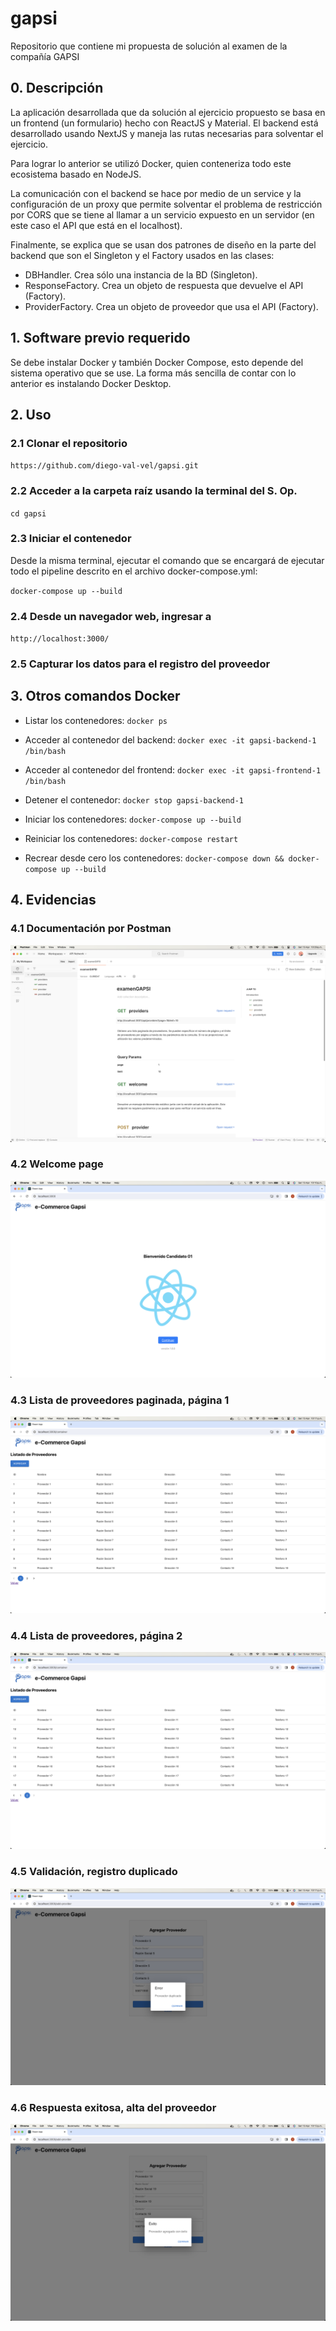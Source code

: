 # gapsi
Repositorio que contiene mi propuesta de solución al examen de la compañía GAPSI

## 0. Descripción
La aplicación desarrollada que da solución al ejercicio propuesto se basa en un frontend (un formulario) hecho con ReactJS y Material. El backend está desarrollado usando NextJS y maneja las rutas necesarias para solventar el ejercicio.

Para lograr lo anterior se utilizó Docker, quien conteneriza todo este ecosistema basado en NodeJS.

La comunicación con el backend se hace por medio de un service y la configuración de un proxy que permite solventar el problema de restricción por CORS que se tiene al llamar a un servicio expuesto en un servidor (en este caso el API que está en el localhost).

Finalmente, se explica que se usan dos patrones de diseño en la parte del backend que son el Singleton y el Factory usados en las clases:

- DBHandler. Crea sólo una instancia de la BD (Singleton).
- ResponseFactory. Crea un objeto de respuesta que devuelve el API (Factory).
- ProviderFactory. Crea un objeto de proveedor que usa el API (Factory).

## 1. Software previo requerido
Se debe instalar Docker y también Docker Compose, esto depende del sistema operativo que se use. La forma más sencilla de contar con lo anterior es instalando Docker Desktop.

## 2. Uso

### 2.1 Clonar el repositorio
`https://github.com/diego-val-vel/gapsi.git`

### 2.2 Acceder a la carpeta raíz usando la terminal del S. Op.
`cd gapsi`

### 2.3 Iniciar el contenedor
Desde la misma terminal, ejecutar el comando que se encargará de ejecutar todo el pipeline descrito en el archivo docker-compose.yml:

`docker-compose up --build`

### 2.4 Desde un navegador web, ingresar a
`http://localhost:3000/`

### 2.5 Capturar los datos para el registro del proveedor

## 3. Otros comandos Docker

- Listar los contenedores:
`docker ps`

- Acceder al contenedor del backend:
`docker exec -it gapsi-backend-1 /bin/bash`

- Acceder al contenedor del frontend:
`docker exec -it gapsi-frontend-1 /bin/bash`

- Detener el contenedor:
`docker stop gapsi-backend-1`

- Iniciar los contenedores:
`docker-compose up --build`

- Reiniciar los contenedores:
`docker-compose restart`

- Recrear desde cero los contenedores:
`docker-compose down && docker-compose up --build`

## 4. Evidencias

### 4.1 Documentación por Postman

![1.Postman doc](/screenshots/1.png)

### 4.2 Welcome page

![2.Welcome page](/screenshots/2.png)

### 4.3 Lista de proveedores paginada, página 1

![3.Lista proveedores pg1.png](/screenshots/3.png)

### 4.4 Lista de proveedores, página 2

![4.Lista proveedores pg2.png](/screenshots/4.png)

### 4.5 Validación, registro duplicado

![5.Registro duplicado.png](/screenshots/5.png)

### 4.6 Respuesta exitosa, alta del proveedor

![6.Alta de proveedor.png](/screenshots/6.png)
